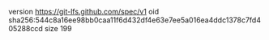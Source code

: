 version https://git-lfs.github.com/spec/v1
oid sha256:544c8a16ee98bb0caa11f6d432df4e63e7ee5a016ea4ddc1378c7fd405288ccd
size 199
